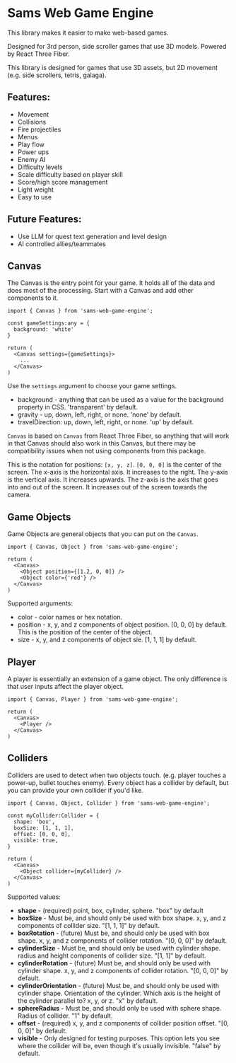 # Sams Web Game Engine
This library makes it easier to make web-based games.

Designed for 3rd person, side scroller games that use 3D models.
Powered by React Three Fiber.

This library is designed for games that use 3D assets, but 2D movement
(e.g. side scrollers, tetris, galaga).


## Features:
* Movement
* Collisions
* Fire projectiles
* Menus
* Play flow
* Power ups
* Enemy AI
* Difficulty levels
* Scale difficulty based on player skill
* Score/high score management
* Light weight
* Easy to use

## Future Features:
* Use LLM for quest text generation and level design
* AI controlled allies/teammates


## Canvas
The Canvas is the entry point for your game.
It holds all of the data and does most of the processing.
Start with a Canvas and add other components to it.

```tsx
import { Canvas } from 'sams-web-game-engine';

const gameSettings:any = {
  background: 'white'
}

return (
  <Canvas settings={gameSettings}>
    ...
  </Canvas>
)
```

Use the `settings` argument to choose your game settings.
 * background - anything that can be used as a value for the background property in CSS. 'transparent' by default.
 * gravity - up, down, left, right, or none. 'none' by default.
 * travelDirection: up, down, left, right, or none. 'up' by default.

`Canvas` is based on `Canvas` from React Three Fiber, so anything that will work in that Canvas should also work in this Canvas, but there may be compatibility issues when not using components from this package.  

This is the notation for positions: `[x, y, z]`. `[0, 0, 0]` is the center of the screen.
The x-axis is the horizontal axis. It increases to the right.
The y-axis is the vertical axis. It increases upwards.
The z-axis is the axis that goes into  and out of the screen. It increases out of the screen towards the camera.


## Game Objects
Game Objects are general objects that you can put on the `Canvas`.


```tsx
import { Canvas, Object } from 'sams-web-game-engine';

return (
  <Canvas>
    <Object position={[1.2, 0, 0]} />
    <Object color={'red'} />
  </Canvas>
)
```

Supported arguments:
 * color - color names or hex notation.
 * position - x, y, and z components of object position. [0, 0, 0] by default.
 This is the position of the center of the object.
 * size - x, y, and z components of object sie. [1, 1, 1] by default.


## Player
A player is essentially an extension of a game object. The only difference is that user inputs affect the player object.

```tsx
import { Canvas, Player } from 'sams-web-game-engine';

return (
  <Canvas>
    <Player />
  </Canvas>
)
```


## Colliders
Colliders are used to detect when two objects touch.
(e.g. player touches a power-up, bullet touches enemy). Every object has a collider by default, but you can provide your own collider if you'd like.

``` tsx
import { Canvas, Object, Collider } from 'sams-web-game-engine';

const myCollider:Collider = {
  shape: 'box',
  boxSize: [1, 1, 1],
  offset: [0, 0, 0],
  visible: true,
}

return (
  <Canvas>
    <Object collider={myCollider} />
  </Canvas>
)

```


Supported values:
 * **shape** - (required) point, box, cylinder, sphere. "box" by default
 * **boxSize** - Must be, and should only be used with box shape. x, y, and z components of collider size. "[1, 1, 1]" by default.
 * **boxRotation** - (future) Must be, and should only be used with box shape. x, y, and z components of collider rotation. "[0, 0, 0]" by default.
 * **cylinderSize** - Must be, and should only be used with cylinder shape. radius and height components of collider size. "[1, 1]" by default.
 * **cylinderRotation** - (future) Must be, and should only be used with cylinder shape. x, y, and z components of collider rotation. "[0, 0, 0]" by default.
 * **cylinderOrientation** - (future) Must be, and should only be used with cylinder shape. Orientation of the cylinder. Which axis is the height of the cylinder parallel to? x, y, or z. "x" by default.
 * **sphereRadius** - Must be, and should only be used with sphere shape. Radius of collider. "1" by default.
 * **offset** - (required) x, y, and z components of collider position offset. "[0, 0, 0]" by default.
 * **visible** - Only designed for testing purposes. This option lets you see where the collider will be, even though it's usually invisible. "false" by default.
